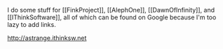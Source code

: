 


I do some stuff for [[FinkProject]], [[AlephOne]], [[DawnOfInfinity]], and [[IThinkSoftware]], all of which can be found on Google because I'm too lazy to add links.

http://astrange.ithinksw.net